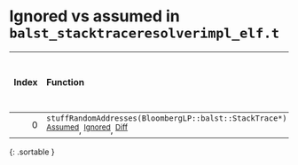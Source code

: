 # Ignored vs assumed in `balst_stacktraceresolverimpl_elf.t`

<script src="../sorttable.js"></script>

|   Index | Function                                                                                                                                                         |   Difference in number of lines |   Function size difference in bytes |   Number of lines in assumed build | Number of bytes in assumed build   |   Number of lines in ignored build | Number of bytes in ignored build   |
|--------:|:-----------------------------------------------------------------------------------------------------------------------------------------------------------------|--------------------------------:|------------------------------------:|-----------------------------------:|:-----------------------------------|-----------------------------------:|:-----------------------------------|
|       0 | `stuffRandomAddresses(BloombergLP::balst::StackTrace*)` <sup>[Assumed](0.assume.s.txt)</sup>, <sup>[Ignored](0.none.s.txt)</sup>, <sup>[Diff](0.diff.html)</sup> |                               1 |                                   0 |                                464 | 4,214,160                          |                                464 | 4,214,160                          |
{: .sortable }
